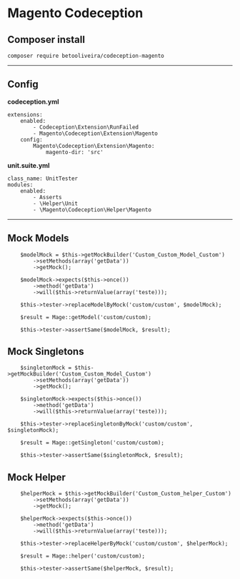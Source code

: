 Magento Codeception
===================


Composer install
-------------

    composer require betooliveira/codeception-magento

----------

Config
-------------------

**codeception.yml**

    extensions:
        enabled:
            - Codeception\Extension\RunFailed
            - Magento\Codeception\Extension\Magento
        config:
            Magento\Codeception\Extension\Magento:
                magento-dir: 'src'

**unit.suite.yml**

    class_name: UnitTester
    modules:
        enabled:
            - Asserts
            - \Helper\Unit
            - \Magento\Codeception\Helper\Magento

----------


Mock Models
-------------

        $modelMock = $this->getMockBuilder('Custom_Custom_Model_Custom')
            ->setMethods(array('getData'))
            ->getMock();

        $modelMock->expects($this->once())
            ->method('getData')
            ->will($this->returnValue(array('teste)));

        $this->tester->replaceModelByMock('custom/custom', $modelMock);
        
        $result = Mage::getModel('custom/custom);
			
		$this->tester->assertSame($modelMock, $result);

Mock Singletons
-------------

        $singletonMock = $this->getMockBuilder('Custom_Custom_Model_Custom')
            ->setMethods(array('getData'))
            ->getMock();

        $singletonMock->expects($this->once())
            ->method('getData')
            ->will($this->returnValue(array('teste)));

        $this->tester->replaceSingletonByMock('custom/custom', $singletonMock);
		
		$result = Mage::getSingleton('custom/custom);
			
		$this->tester->assertSame($singletonMock, $result);

Mock Helper
-------------
        $helperMock = $this->getMockBuilder('Custom_Custom_helper_Custom')
            ->setMethods(array('getData'))
            ->getMock();

        $helperMock->expects($this->once())
            ->method('getData')
            ->will($this->returnValue(array('teste)));

        $this->tester->replaceHelperByMock('custom/custom', $helperMock);
		
		$result = Mage::helper('custom/custom);
			
		$this->tester->assertSame($helperMock, $result);

